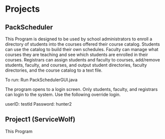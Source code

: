 # Projects

## PackScheduler

This Program is designed to be used by school administrators to enroll a directory of students into the courses offered their course catalog. Students can use the catalog to build their own schedules. Faculty can manage what courses they are teaching and see which students are enrolled in their courses. Registrars can assign students and faculty to courses, add/remove students, faculty, and courses, and output student directories, faculty directories, and the course catalog to a text file.

To run: Run PackSchedulerGUI.java

The program opens to a login screen. Only students, faculty, and registrars can login to the system. Use the following override login.

userID: testId
Password: hunter2

## Project1 (ServiceWolf)

This Program

